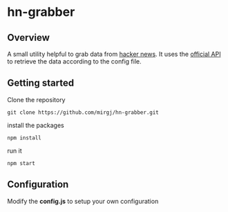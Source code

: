 # hn-grabber

## Overview
A small utility helpful to grab data from [hacker news](https://news.ycombinator.com/). It uses the [official API](https://github.com/HackerNews/API) to retrieve the data according to the config file.

## Getting started

Clone the repository
```
git clone https://github.com/mirgj/hn-grabber.git
```
install the packages
```
npm install
```
run it
```
npm start
```

## Configuration

Modify the **config.js** to setup your own configuration